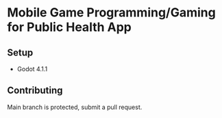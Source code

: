 # Mobile Game Programming/Gaming for Public Health App

## Setup
* Godot 4.1.1

## Contributing
Main branch is protected, submit a pull request.